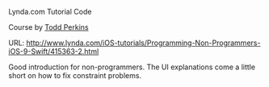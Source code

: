 Lynda.com Tutorial Code

Course by [Todd Perkins](https://twitter.com/asktodd)

URL: http://www.lynda.com/iOS-tutorials/Programming-Non-Programmers-iOS-9-Swift/415363-2.html 

Good introduction for non-programmers. The UI explanations come a little short on how to fix constraint problems. 